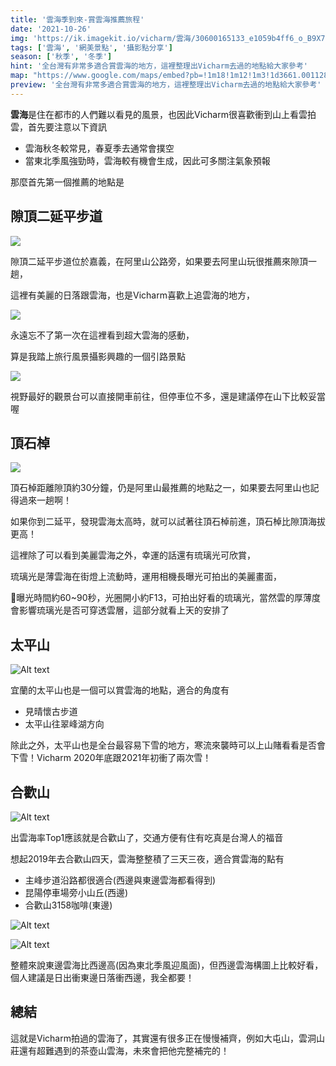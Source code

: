 ```yaml
---
title: '雲海季到來-賞雲海推薦旅程'
date: '2021-10-26'
img: 'https://ik.imagekit.io/vicharm/雲海/30600165133_e1059b4ff6_o_B9X7oOncX.jpeg?updatedAt=1637214910087'
tags: ['雲海', '網美景點', '攝影點分享']
season: ['秋季', '冬季']
hint: '全台灣有非常多適合賞雲海的地方，這裡整理出Vicharm去過的地點給大家參考' 
map: "https://www.google.com/maps/embed?pb=!1m18!1m12!1m3!1d3661.0011288752376!2d120.65052511598498!3d23.42432638475113!2m3!1f0!2f0!3f0!3m2!1i1024!2i768!4f13.1!3m3!1m2!1s0x346ee91715d522e3%3A0x61cf621e7a19282a!2z6ZqZ6aCC5LqM5bu25bmz5q2l6YGT6KeA6Zuy5bmz5Y-w!5e0!3m2!1szh-TW!2stw!4v1635861785519!5m2!1szh-TW!2stw"
preview: '全台灣有非常多適合賞雲海的地方，這裡整理出Vicharm去過的地點給大家參考'
---
```

**雲海**是住在都市的人們難以看見的風景，也因此Vicharm很喜歡衝到山上看雲拍雲，首先要注意以下資訊
* 雲海秋冬較常見，春夏季去通常會撲空
* 當東北季風強勁時，雲海較有機會生成，因此可多關注氣象預報

那麼首先第一個推薦的地點是

## 隙頂二延平步道
![](https://ik.imagekit.io/vicharm/雲海/_dsc4066-hdr_50695032241_o_jMbsl2Pm9.jpg?updatedAt=1637215048089&tr=h-1024)


隙頂二延平步道位於嘉義，在阿里山公路旁，如果要去阿里山玩很推薦來隙頂一趟，

這裡有美麗的日落跟雲海，也是Vicharm喜歡上追雲海的地方，

![](https://ik.imagekit.io/vicharm/雲海/30600165133_e1059b4ff6_o_B9X7oOncX.jpeg?updatedAt=1637214910087&tr=h-1024)

永遠忘不了第一次在這裡看到超大雲海的感動，

算是我踏上旅行風景攝影興趣的一個引路景點

![](https://ik.imagekit.io/vicharm/雲海/dji_0172-_50695031996_o_vHKEVGyZ5Cy.jpg?updatedAt=1637215049835&tr=w-1024)

視野最好的觀景台可以直接開車前往，但停車位不多，還是建議停在山下比較妥當喔



## 頂石棹
![](https://ik.imagekit.io/vicharm/雲海/_dsc4083_1_50694292108_o_5YL590DHC.jpg?updatedAt=1637215048126&tr=h-1024)

頂石棹距離隙頂約30分鐘，仍是阿里山最推薦的地點之一，如果要去阿里山也記得過來一趟啊！

如果你到二延平，發現雲海太高時，就可以試著往頂石棹前進，頂石棹比隙頂海拔更高！

這裡除了可以看到美麗雲海之外，幸運的話還有琉璃光可欣賞，

琉璃光是薄雲海在街燈上流動時，運用相機長曝光可拍出的美麗畫面，

曝光時間約60~90秒，光圈開小約F13，可拍出好看的琉璃光，當然雲的厚薄度會影響琉璃光是否可穿透雲層，這部分就看上天的安排了

## 太平山

![Alt text](https://ik.imagekit.io/vicharm/2020Last-2021Early-太平山/_dsc4137-hdr_50787113526_o_WM2ax6T0eKL.jpg?updatedAt=1637202850040&tr=h-1024)

宜蘭的太平山也是一個可以賞雲海的地點，適合的角度有

* 見晴懷古步道
* 太平山往翠峰湖方向

除此之外，太平山也是全台最容易下雪的地方，寒流來襲時可以上山賭看看是否會下雪！Vicharm 2020年底跟2021年初衝了兩次雪！

## 合歡山

![Alt text](https://ik.imagekit.io/vicharm/雲海/49132955976_5ae331f92d_o_CpEgOSiDVf9.jpeg?updatedAt=1637215210094&tr=h-1024)

出雲海率Top1應該就是合歡山了，交通方便有住有吃真是台灣人的福音

想起2019年去合歡山四天，雲海整整積了三天三夜，適合賞雲海的點有

* 主峰步道沿路都很適合(西邊與東邊雲海都看得到)
* 昆陽停車場旁小山丘(西邊)
* 合歡山3158咖啡(東邊)

![Alt text](https://ik.imagekit.io/vicharm/雲海/49133142672_14a89dbca2_o_PgBzuqZ3k.jpeg?updatedAt=1637215191065&tr=w-1024)

![Alt text](https://ik.imagekit.io/vicharm/雲海/49133141162_0a7ab774dd_o_U9WI-51jv.jpeg?updatedAt=1637215187571&tr=h-1024)


整體來說東邊雲海比西邊高(因為東北季風迎風面)，但西邊雲海構圖上比較好看，個人建議是日出衝東邊日落衝西邊，我全都要！

## 總結

這就是Vicharm拍過的雲海了，其實還有很多正在慢慢補齊，例如大屯山，雲洞山莊還有超難遇到的茶壺山雲海，未來會把他完整補完的！


